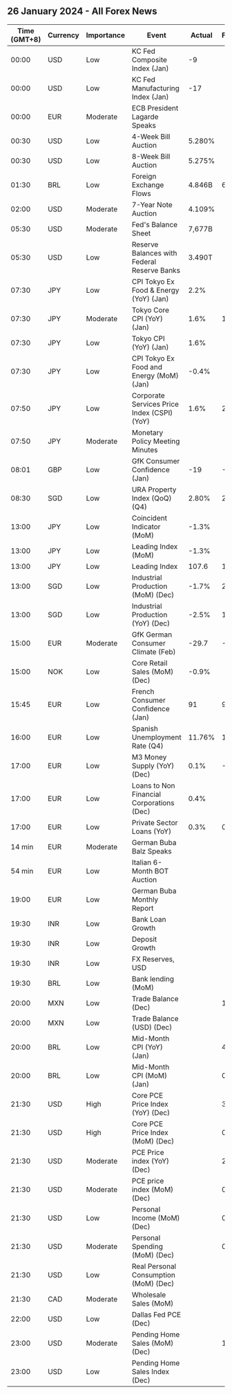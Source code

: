 ## 26 January 2024 - All Forex News

| Time (GMT+8) | Currency | Importance | Event | Actual | Forecast | Previous |
|------|----------|------------|-------|--------|----------|----------|
| 00:00 | USD | Low | KC Fed Composite Index (Jan) | -9 |  | -1 |
| 00:00 | USD | Low | KC Fed Manufacturing Index (Jan) | -17 |  | -5 |
| 00:00 | EUR | Moderate | ECB President Lagarde Speaks |  |  |  |
| 00:30 | USD | Low | 4-Week Bill Auction | 5.280% |  | 5.285% |
| 00:30 | USD | Low | 8-Week Bill Auction | 5.275% |  | 5.275% |
| 01:30 | BRL | Low | Foreign Exchange Flows | 4.846B | 6.496B | 3.575B |
| 02:00 | USD | Moderate | 7-Year Note Auction | 4.109% |  | 3.859% |
| 05:30 | USD | Moderate | Fed's Balance Sheet | 7,677B |  | 7,674B |
| 05:30 | USD | Low | Reserve Balances with Federal Reserve Banks | 3.490T |  | 3.592T |
| 07:30 | JPY | Low | CPI Tokyo Ex Food & Energy (YoY) (Jan) | 2.2% |  | 2.7% |
| 07:30 | JPY | Moderate | Tokyo Core CPI (YoY) (Jan) | 1.6% | 1.9% | 2.1% |
| 07:30 | JPY | Low | Tokyo CPI (YoY) (Jan) | 1.6% |  | 2.4% |
| 07:30 | JPY | Low | CPI Tokyo Ex Food and Energy (MoM) (Jan) | -0.4% |  | 0.1% |
| 07:50 | JPY | Low | Corporate Services Price Index (CSPI) (YoY) | 1.6% | 2.4% | 2.3% |
| 07:50 | JPY | Moderate | Monetary Policy Meeting Minutes |  |  |  |
| 08:01 | GBP | Low | GfK Consumer Confidence (Jan) | -19 | -21 | -22 |
| 08:30 | SGD | Low | URA Property Index (QoQ) (Q4) | 2.80% | 2.70% | 0.80% |
| 13:00 | JPY | Low | Coincident Indicator (MoM) | -1.3% |  | -1.4% |
| 13:00 | JPY | Low | Leading Index (MoM) | -1.3% |  | -1.2% |
| 13:00 | JPY | Low | Leading Index | 107.6 | 107.7 | 108.9 |
| 13:00 | SGD | Low | Industrial Production (MoM) (Dec) | -1.7% | 2.1% | -8.0% |
| 13:00 | SGD | Low | Industrial Production (YoY) (Dec) | -2.5% | 1.0% | 0.0% |
| 15:00 | EUR | Moderate | GfK German Consumer Climate (Feb) | -29.7 | -24.5 | -25.4 |
| 15:00 | NOK | Low | Core Retail Sales (MoM) (Dec) | -0.9% |  | 0.4% |
| 15:45 | EUR | Low | French Consumer Confidence (Jan) | 91 | 90 | 89 |
| 16:00 | EUR | Low | Spanish Unemployment Rate (Q4) | 11.76% | 11.90% | 11.84% |
| 17:00 | EUR | Low | M3 Money Supply (YoY) (Dec) | 0.1% | -0.7% | -0.9% |
| 17:00 | EUR | Low | Loans to Non Financial Corporations (Dec) | 0.4% |  | 0.0% |
| 17:00 | EUR | Low | Private Sector Loans (YoY) | 0.3% | 0.6% | 0.5% |
| 14 min | EUR | Moderate | German Buba Balz Speaks |  |  |  |
| 54 min | EUR | Low | Italian 6-Month BOT Auction |  |  | 3.859% |
| 19:00 | EUR | Low | German Buba Monthly Report |  |  |  |
| 19:30 | INR | Low | Bank Loan Growth |  |  | 19.9% |
| 19:30 | INR | Low | Deposit Growth |  |  | 13.2% |
| 19:30 | INR | Low | FX Reserves, USD |  |  | 618.94B |
| 19:30 | BRL | Low | Bank lending (MoM) |  |  | 0.9% |
| 20:00 | MXN | Low | Trade Balance (Dec) |  | 1.400B | 0.630B |
| 20:00 | MXN | Low | Trade Balance (USD) (Dec) |  |  | 0.030B |
| 20:00 | BRL | Low | Mid-Month CPI (YoY) (Jan) |  | 4.63% | 4.72% |
| 20:00 | BRL | Low | Mid-Month CPI (MoM) (Jan) |  | 0.47% | 0.40% |
| 21:30 | USD | High | Core PCE Price Index (YoY) (Dec) |  | 3.0% | 3.2% |
| 21:30 | USD | High | Core PCE Price Index (MoM) (Dec) |  | 0.2% | 0.1% |
| 21:30 | USD | Moderate | PCE Price index (YoY) (Dec) |  | 2.6% | 2.6% |
| 21:30 | USD | Moderate | PCE price index (MoM) (Dec) |  | 0.2% | -0.1% |
| 21:30 | USD | Low | Personal Income (MoM) (Dec) |  | 0.3% | 0.4% |
| 21:30 | USD | Moderate | Personal Spending (MoM) (Dec) |  | 0.4% | 0.2% |
| 21:30 | USD | Low | Real Personal Consumption (MoM) (Dec) |  |  | 0.3% |
| 21:30 | CAD | Moderate | Wholesale Sales (MoM) |  |  | 0.9% |
| 22:00 | USD | Low | Dallas Fed PCE (Dec) |  |  | 1.50% |
| 23:00 | USD | Moderate | Pending Home Sales (MoM) (Dec) |  | 1.5% | 0.0% |
| 23:00 | USD | Low | Pending Home Sales Index (Dec) |  |  | 71.6 |
